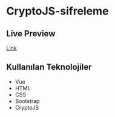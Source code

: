 # CryptoJS-sifreleme

## Live Preview

[Link](https://dusuncekatalogu.com/sifreleme/)

## Kullanılan Teknolojiler

- Vue
- HTML
- CSS
- Bootstrap
- CryptoJS
